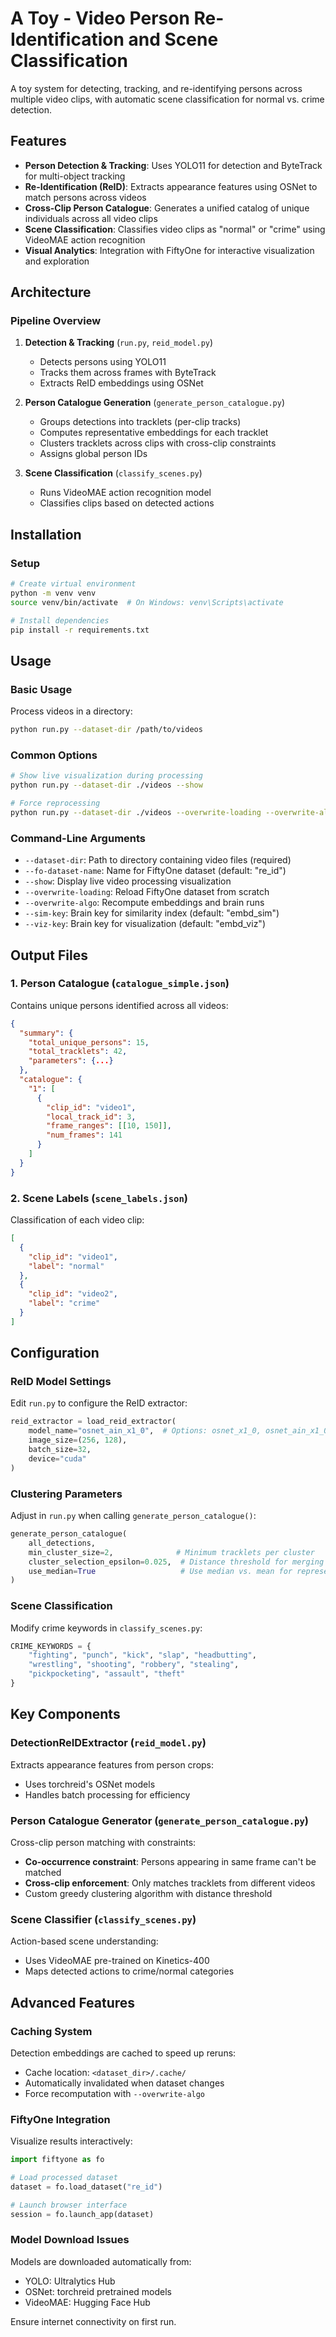 # A Toy - Video Person Re-Identification and Scene Classification

A toy system for detecting, tracking, and re-identifying persons across multiple video clips, with automatic scene classification for normal vs. crime detection.

## Features

- **Person Detection & Tracking**: Uses YOLO11 for detection and ByteTrack for multi-object tracking
- **Re-Identification (ReID)**: Extracts appearance features using OSNet to match persons across videos
- **Cross-Clip Person Catalogue**: Generates a unified catalog of unique individuals across all video clips
- **Scene Classification**: Classifies video clips as "normal" or "crime" using VideoMAE action recognition
- **Visual Analytics**: Integration with FiftyOne for interactive visualization and exploration

## Architecture

### Pipeline Overview

1. **Detection & Tracking** (`run.py`, `reid_model.py`)
   - Detects persons using YOLO11
   - Tracks them across frames with ByteTrack
   - Extracts ReID embeddings using OSNet

2. **Person Catalogue Generation** (`generate_person_catalogue.py`)
   - Groups detections into tracklets (per-clip tracks)
   - Computes representative embeddings for each tracklet
   - Clusters tracklets across clips with cross-clip constraints
   - Assigns global person IDs

3. **Scene Classification** (`classify_scenes.py`)
   - Runs VideoMAE action recognition model
   - Classifies clips based on detected actions

## Installation

### Setup

```bash
# Create virtual environment
python -m venv venv
source venv/bin/activate  # On Windows: venv\Scripts\activate

# Install dependencies
pip install -r requirements.txt
```

## Usage

### Basic Usage

Process videos in a directory:

```bash
python run.py --dataset-dir /path/to/videos
```

### Common Options

```bash
# Show live visualization during processing
python run.py --dataset-dir ./videos --show

# Force reprocessing
python run.py --dataset-dir ./videos --overwrite-loading --overwrite-algo
```

### Command-Line Arguments

- `--dataset-dir`: Path to directory containing video files (required)
- `--fo-dataset-name`: Name for FiftyOne dataset (default: "re_id")
- `--show`: Display live video processing visualization
- `--overwrite-loading`: Reload FiftyOne dataset from scratch
- `--overwrite-algo`: Recompute embeddings and brain runs
- `--sim-key`: Brain key for similarity index (default: "embd_sim")
- `--viz-key`: Brain key for visualization (default: "embd_viz")

## Output Files

### 1. Person Catalogue (`catalogue_simple.json`)

Contains unique persons identified across all videos:

```json
{
  "summary": {
    "total_unique_persons": 15,
    "total_tracklets": 42,
    "parameters": {...}
  },
  "catalogue": {
    "1": [
      {
        "clip_id": "video1",
        "local_track_id": 3,
        "frame_ranges": [[10, 150]],
        "num_frames": 141
      }
    ]
  }
}
```

### 2. Scene Labels (`scene_labels.json`)

Classification of each video clip:

```json
[
  {
    "clip_id": "video1",
    "label": "normal"
  },
  {
    "clip_id": "video2",
    "label": "crime"
  }
]
```

## Configuration

### ReID Model Settings

Edit `run.py` to configure the ReID extractor:

```python
reid_extractor = load_reid_extractor(
    model_name="osnet_ain_x1_0",  # Options: osnet_x1_0, osnet_ain_x1_0
    image_size=(256, 128),
    batch_size=32,
    device="cuda"
)
```

### Clustering Parameters
Adjust in `run.py` when calling `generate_person_catalogue()`:

```python
generate_person_catalogue(
    all_detections,
    min_cluster_size=2,              # Minimum tracklets per cluster
    cluster_selection_epsilon=0.025,  # Distance threshold for merging
    use_median=True                   # Use median vs. mean for representatives
)
```
### Scene Classification

Modify crime keywords in `classify_scenes.py`:

```python
CRIME_KEYWORDS = {
    "fighting", "punch", "kick", "slap", "headbutting", 
    "wrestling", "shooting", "robbery", "stealing", 
    "pickpocketing", "assault", "theft"
}
```
## Key Components

### DetectionReIDExtractor (`reid_model.py`)

Extracts appearance features from person crops:
- Uses torchreid's OSNet models
- Handles batch processing for efficiency

### Person Catalogue Generator (`generate_person_catalogue.py`)

Cross-clip person matching with constraints:
- **Co-occurrence constraint**: Persons appearing in same frame can't be matched
- **Cross-clip enforcement**: Only matches tracklets from different videos
- Custom greedy clustering algorithm with distance threshold

### Scene Classifier (`classify_scenes.py`)

Action-based scene understanding:
- Uses VideoMAE pre-trained on Kinetics-400
- Maps detected actions to crime/normal categories

## Advanced Features

### Caching System

Detection embeddings are cached to speed up reruns:
- Cache location: `<dataset_dir>/.cache/`
- Automatically invalidated when dataset changes
- Force recomputation with `--overwrite-algo`

### FiftyOne Integration

Visualize results interactively:

```python
import fiftyone as fo

# Load processed dataset
dataset = fo.load_dataset("re_id")

# Launch browser interface
session = fo.launch_app(dataset)
```

### Model Download Issues

Models are downloaded automatically from:
- YOLO: Ultralytics Hub
- OSNet: torchreid pretrained models
- VideoMAE: Hugging Face Hub

Ensure internet connectivity on first run.
